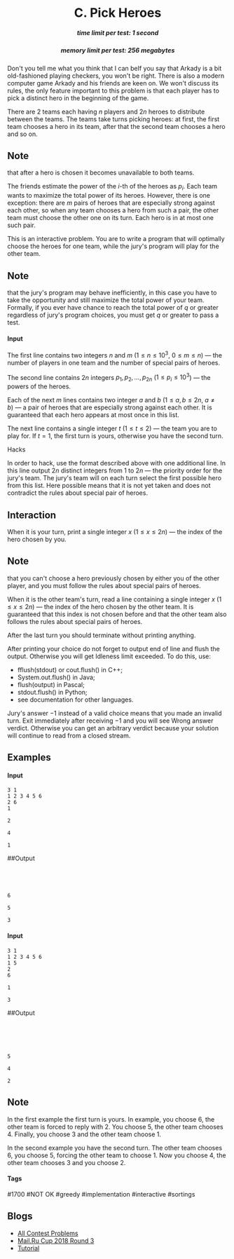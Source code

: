 <h1 style='text-align: center;'> C. Pick Heroes</h1>

<h5 style='text-align: center;'>time limit per test: 1 second</h5>
<h5 style='text-align: center;'>memory limit per test: 256 megabytes</h5>

Don't you tell me what you think that I can beIf you say that Arkady is a bit old-fashioned playing checkers, you won't be right. There is also a modern computer game Arkady and his friends are keen on. We won't discuss its rules, the only feature important to this problem is that each player has to pick a distinct hero in the beginning of the game.

There are $2$ teams each having $n$ players and $2n$ heroes to distribute between the teams. The teams take turns picking heroes: at first, the first team chooses a hero in its team, after that the second team chooses a hero and so on. 
## Note

 that after a hero is chosen it becomes unavailable to both teams.

The friends estimate the power of the $i$-th of the heroes as $p_i$. Each team wants to maximize the total power of its heroes. However, there is one exception: there are $m$ pairs of heroes that are especially strong against each other, so when any team chooses a hero from such a pair, the other team must choose the other one on its turn. Each hero is in at most one such pair.

This is an interactive problem. You are to write a program that will optimally choose the heroes for one team, while the jury's program will play for the other team. 
## Note

 that the jury's program may behave inefficiently, in this case you have to take the opportunity and still maximize the total power of your team. Formally, if you ever have chance to reach the total power of $q$ or greater regardless of jury's program choices, you must get $q$ or greater to pass a test.

#### Input

The first line contains two integers $n$ and $m$ ($1 \le n \le 10^3$, $0 \le m \le n$) — the number of players in one team and the number of special pairs of heroes.

The second line contains $2n$ integers $p_1, p_2, \ldots, p_{2n}$ ($1 \le p_i \le 10^3$) — the powers of the heroes.

Each of the next $m$ lines contains two integer $a$ and $b$ ($1 \le a, b \le 2n$, $a \ne b$) — a pair of heroes that are especially strong against each other. It is guaranteed that each hero appears at most once in this list.

The next line contains a single integer $t$ ($1 \le t \le 2$) — the team you are to play for. If $t = 1$, the first turn is yours, otherwise you have the second turn.

Hacks

In order to hack, use the format described above with one additional line. In this line output $2n$ distinct integers from $1$ to $2n$ — the priority order for the jury's team. The jury's team will on each turn select the first possible hero from this list. Here possible means that it is not yet taken and does not contradict the rules about special pair of heroes.

## Interaction

When it is your turn, print a single integer $x$ ($1 \le x \le 2n$) — the index of the hero chosen by you. 
## Note

 that you can't choose a hero previously chosen by either you of the other player, and you must follow the rules about special pairs of heroes.

When it is the other team's turn, read a line containing a single integer $x$ ($1 \le x \le 2n$) — the index of the hero chosen by the other team. It is guaranteed that this index is not chosen before and that the other team also follows the rules about special pairs of heroes.

After the last turn you should terminate without printing anything.

After printing your choice do not forget to output end of line and flush the output. Otherwise you will get Idleness limit exceeded. To do this, use:

* fflush(stdout) or cout.flush() in C++;
* System.out.flush() in Java;
* flush(output) in Pascal;
* stdout.flush() in Python;
* see documentation for other languages.

Jury's answer $-1$ instead of a valid choice means that you made an invalid turn. Exit immediately after receiving $-1$ and you will see Wrong answer verdict. Otherwise you can get an arbitrary verdict because your solution will continue to read from a closed stream.

## Examples

#### Input


```text
3 1
1 2 3 4 5 6
2 6
1

2

4

1
```
##Output
```text




6

5

3
```
#### Input


```text
3 1
1 2 3 4 5 6
1 5
2
6

1

3
```
##Output
```text





5

4

2
```
## Note

In the first example the first turn is yours. In example, you choose $6$, the other team is forced to reply with $2$. You choose $5$, the other team chooses $4$. Finally, you choose $3$ and the other team choose $1$.

In the second example you have the second turn. The other team chooses $6$, you choose $5$, forcing the other team to choose $1$. Now you choose $4$, the other team chooses $3$ and you choose $2$.



#### Tags 

#1700 #NOT OK #greedy #implementation #interactive #sortings 

## Blogs
- [All Contest Problems](../Mail.Ru_Cup_2018_Round_3.md)
- [Mail.Ru Cup 2018 Round 3](../blogs/Mail.Ru_Cup_2018_Round_3.md)
- [Tutorial](../blogs/Tutorial.md)
